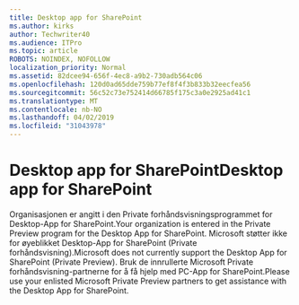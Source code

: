 ```yaml
---
title: Desktop app for SharePoint
ms.author: kirks
author: Techwriter40
ms.audience: ITPro
ms.topic: article
ROBOTS: NOINDEX, NOFOLLOW
localization_priority: Normal
ms.assetid: 82dcee94-656f-4ec8-a9b2-730adb564c06
ms.openlocfilehash: 120d0ad65dde759b77ef8f4f3b833b32eecfea56
ms.sourcegitcommit: 56c52c73e752414d66785f175c3a0e2925ad41c1
ms.translationtype: MT
ms.contentlocale: nb-NO
ms.lasthandoff: 04/02/2019
ms.locfileid: "31043978"
---
```

# <a name="desktop-app-for-sharepoint"></a><span data-ttu-id="c4fb6-102">Desktop app for SharePoint</span><span class="sxs-lookup"><span data-stu-id="c4fb6-102">Desktop app for SharePoint</span></span>

<span data-ttu-id="c4fb6-103">Organisasjonen er angitt i den Private forhåndsvisningsprogrammet for Desktop-App for SharePoint.</span><span class="sxs-lookup"><span data-stu-id="c4fb6-103">Your organization is entered in the Private Preview program for the Desktop App for SharePoint.</span></span> <span data-ttu-id="c4fb6-104">Microsoft støtter ikke for øyeblikket Desktop-App for SharePoint (Private forhåndsvisning).</span><span class="sxs-lookup"><span data-stu-id="c4fb6-104">Microsoft does not currently support the Desktop App for SharePoint (Private Preview).</span></span> <span data-ttu-id="c4fb6-105">Bruk de innrullerte Microsoft Private forhåndsvisning-partnerne for å få hjelp med PC-App for SharePoint.</span><span class="sxs-lookup"><span data-stu-id="c4fb6-105">Please use your enlisted Microsoft Private Preview partners to get assistance with the Desktop App for SharePoint.</span></span>
